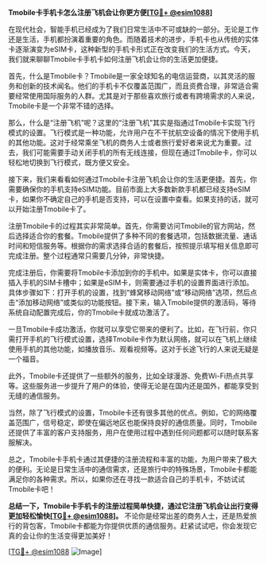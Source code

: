**Tmobile卡手机卡怎么注册飞机会让你更方便[[TG💪+ @esim1088](https://t.me/s/esim1088)]**

在现代社会，智能手机已经成为了我们日常生活中不可或缺的一部分。无论是工作还是生活，手机都扮演着重要的角色。而随着技术的进步，手机卡也从传统的实体卡逐渐演变为eSIM卡，这种新型的手机卡形式正在改变我们的生活方式。今天，我们就来聊聊Tmobile卡手机卡如何注册飞机会让你的生活更加便捷。

首先，什么是Tmobile卡？Tmobile是一家全球知名的电信运营商，以其灵活的服务和创新的技术闻名。他们的手机卡不仅覆盖范围广，而且资费合理，非常适合需要经常使用国际服务的人群。尤其是对于那些喜欢旅行或者有跨境需求的人来说，Tmobile卡是一个非常不错的选择。

那么，什么是“注册飞机”呢？这里的“注册飞机”其实是指通过Tmobile卡实现飞行模式的设置。飞行模式是一种功能，允许用户在不干扰航空设备的情况下使用手机的其他功能。这对于经常乘坐飞机的商务人士或者旅行爱好者来说尤为重要。过去，我们可能需要手动关闭手机的所有无线连接，但现在通过Tmobile卡，你可以轻松地切换到飞行模式，既方便又安全。

接下来，我们来看看如何通过Tmobile卡注册飞机会让你的生活更便捷。首先，你需要确保你的手机支持eSIM功能。目前市面上大多数新款手机都已经支持eSIM卡，如果你不确定自己的手机是否支持，可以在设置中查看。如果支持的话，就可以开始注册Tmobile卡了。

注册Tmobile卡的过程其实非常简单。首先，你需要访问Tmobile的官方网站，然后选择适合你的套餐。Tmobile提供了多种不同的套餐选项，包括数据流量、通话时间和短信服务等。根据你的需求选择合适的套餐后，按照提示填写相关信息即可完成注册。整个过程通常只需要几分钟，非常快捷。

完成注册后，你需要将Tmobile卡添加到你的手机中。如果是实体卡，你可以直接插入手机的SIM卡槽中；如果是eSIM卡，则需要通过手机的设置界面进行添加。具体步骤如下：打开手机的设置，找到“蜂窝移动网络”或“移动网络”选项，然后点击“添加移动网络”或类似的功能按钮。接下来，输入Tmobile提供的激活码，等待系统自动配置完成后，你的Tmobile卡就成功激活了。

一旦Tmobile卡成功激活，你就可以享受它带来的便利了。比如，在飞行前，你只需打开手机的飞行模式设置，选择Tmobile卡作为默认网络，就可以在飞机上继续使用手机的其他功能，如播放音乐、观看视频等。这对于长途飞行的人来说无疑是一个福音。

此外，Tmobile卡还提供了一些额外的服务，比如全球漫游、免费Wi-Fi热点共享等。这些服务进一步提升了用户的体验，使得无论是在国内还是国外，都能享受到无缝的通信服务。

当然，除了飞行模式的设置，Tmobile卡还有很多其他的优点。例如，它的网络覆盖范围广，信号稳定，即使在偏远地区也能保持良好的通信质量。同时，Tmobile还提供了丰富的客户支持服务，用户在使用过程中遇到任何问题都可以随时联系客服解决。

总之，Tmobile卡手机卡通过其便捷的注册流程和丰富的功能，为用户带来了极大的便利。无论是日常生活中的通信需求，还是旅行中的特殊场景，Tmobile卡都能满足你的各种需求。所以，如果你还在寻找一款适合自己的手机卡，不妨试试Tmobile卡吧！

**总结一下，Tmobile卡手机卡的注册过程简单快捷，通过它注册飞机会让出行变得更加轻松愉快[[TG💪+ @esim1088](https://t.me/s/esim1088)]。** 不论你是经常出差的商务人士，还是热爱旅行的背包客，Tmobile卡都能为你提供优质的通信服务。赶紧试试吧，你会发现它真的会让你的生活变得更加美好！

[[TG💪+ @esim1088](https://t.me/s/esim1088) ![Image](https://i.postimg.cc/4NQfJmqS/Snipaste-2025-05-13-00-14-12.png)]